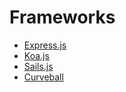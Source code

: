 # Frameworks

- [Express.js](https://expressjs.com/)
- [Koa.js](https://koajs.com/)
- [Sails.js](https://sailsjs.com/)
- [Curveball](https://evertpot.com/curveball-typescript-framework-update/)
